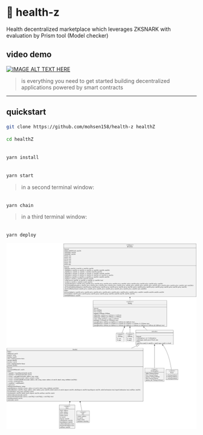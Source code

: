 #  :hospital:  health-z
Health decentralized marketplace which leverages ZKSNARK with evaluation by Prism tool (Model checker)

## video demo  


[![IMAGE ALT TEXT HERE](https://img.youtube.com/vi/C5dzrJaPglc/0.jpg)](https://www.youtube.com/watch?v=C5dzrJaPglc)


> is everything you need to get started building decentralized applications powered by smart contracts

---

## quickstart

```bash
git clone https://github.com/mohsen158/health-z healthZ

cd healthZ
```

```bash

yarn install

```

```bash

yarn start

```

> in a second terminal window:

```bash

yarn chain

```

> in a third terminal window:

```bash

yarn deploy

```
![UML Diagram](packages\hardhat\UML.svg)